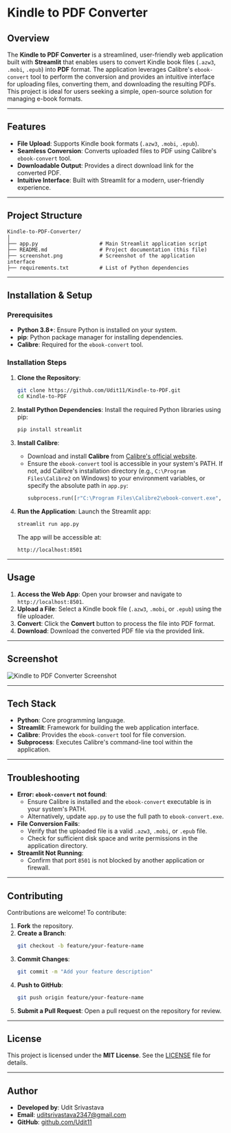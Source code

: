 # Kindle to PDF Converter

## Overview
The **Kindle to PDF Converter** is a streamlined, user-friendly web application built with **Streamlit** that enables users to convert Kindle book files (`.azw3`, `.mobi`, `.epub`) into **PDF** format. The application leverages Calibre's `ebook-convert` tool to perform the conversion and provides an intuitive interface for uploading files, converting them, and downloading the resulting PDFs. This project is ideal for users seeking a simple, open-source solution for managing e-book formats.

---

## Features
- **File Upload**: Supports Kindle book formats (`.azw3`, `.mobi`, `.epub`).
- **Seamless Conversion**: Converts uploaded files to PDF using Calibre's `ebook-convert` tool.
- **Downloadable Output**: Provides a direct download link for the converted PDF.
- **Intuitive Interface**: Built with Streamlit for a modern, user-friendly experience.

---

## Project Structure
```
Kindle-to-PDF-Converter/
│
├── app.py                    # Main Streamlit application script
├── README.md                 # Project documentation (this file)
├── screenshot.png            # Screenshot of the application interface
├── requirements.txt          # List of Python dependencies
```

---

## Installation & Setup

### Prerequisites
- **Python 3.8+**: Ensure Python is installed on your system.
- **pip**: Python package manager for installing dependencies.
- **Calibre**: Required for the `ebook-convert` tool.

### Installation Steps
1. **Clone the Repository**:
   ```bash
   git clone https://github.com/Udit11/Kindle-to-PDF.git
   cd Kindle-to-PDF
   ```

2. **Install Python Dependencies**:
   Install the required Python libraries using pip:
   ```bash
   pip install streamlit
   ```

3. **Install Calibre**:
   - Download and install **Calibre** from [Calibre's official website](https://calibre-ebook.com/download).
   - Ensure the `ebook-convert` tool is accessible in your system's PATH. If not, add Calibre's installation directory (e.g., `C:\Program Files\Calibre2` on Windows) to your environment variables, or specify the absolute path in `app.py`:
     ```python
     subprocess.run([r"C:\Program Files\Calibre2\ebook-convert.exe", input_path, output_path], check=True)
     ```

4. **Run the Application**:
   Launch the Streamlit app:
   ```bash
   streamlit run app.py
   ```
   The app will be accessible at:
   ```
   http://localhost:8501
   ```

---

## Usage
1. **Access the Web App**: Open your browser and navigate to `http://localhost:8501`.
2. **Upload a File**: Select a Kindle book file (`.azw3`, `.mobi`, or `.epub`) using the file uploader.
3. **Convert**: Click the **Convert** button to process the file into PDF format.
4. **Download**: Download the converted PDF file via the provided link.

---

## Screenshot
![Kindle to PDF Converter Screenshot](screenshot.png)

---

## Tech Stack
- **Python**: Core programming language.
- **Streamlit**: Framework for building the web application interface.
- **Calibre**: Provides the `ebook-convert` tool for file conversion.
- **Subprocess**: Executes Calibre's command-line tool within the application.

---

## Troubleshooting
- **Error: `ebook-convert` not found**:
  - Ensure Calibre is installed and the `ebook-convert` executable is in your system's PATH.
  - Alternatively, update `app.py` to use the full path to `ebook-convert.exe`.
- **File Conversion Fails**:
  - Verify that the uploaded file is a valid `.azw3`, `.mobi`, or `.epub` file.
  - Check for sufficient disk space and write permissions in the application directory.
- **Streamlit Not Running**:
  - Confirm that port `8501` is not blocked by another application or firewall.

---

## Contributing
Contributions are welcome! To contribute:
1. **Fork** the repository.
2. **Create a Branch**:
   ```bash
   git checkout -b feature/your-feature-name
   ```
3. **Commit Changes**:
   ```bash
   git commit -m "Add your feature description"
   ```
4. **Push to GitHub**:
   ```bash
   git push origin feature/your-feature-name
   ```
5. **Submit a Pull Request**: Open a pull request on the repository for review.

---

## License
This project is licensed under the **MIT License**. See the [LICENSE](LICENSE) file for details.

---

## Author
- **Developed by**: Udit Srivastava
- **Email**: [uditsrivastava2347@gmail.com](mailto:uditsrivastava2347@gmail.com)
- **GitHub**: [github.com/Udit11](https://github.com/Udit11)
